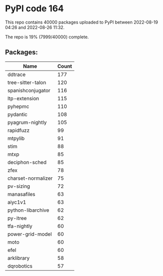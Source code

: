 # PyPI code 164

This repo contains 40000 packages uploaded to PyPI between 
2022-08-19 04:26 and 2022-08-26 11:32.

The repo is 19% (7999/40000) complete.

## Packages:

| Name  | Count |
| ----- | ----- |
| ddtrace | 177 |
| tree-sitter-talon | 120 |
| spanishconjugator | 116 |
| ltp-extension | 115 |
| pyhepmc | 110 |
| pydantic | 108 |
| pyagrum-nightly | 105 |
| rapidfuzz | 99 |
| mtpylib | 91 |
| stim | 88 |
| mtxp | 85 |
| deciphon-sched | 85 |
| zfex | 78 |
| charset-normalizer | 75 |
| pv-sizing | 72 |
| manasafiles | 63 |
| aiyc1v1 | 63 |
| python-libarchive | 62 |
| py-itree | 62 |
| tfa-nightly | 60 |
| power-grid-model | 60 |
| moto | 60 |
| efel | 60 |
| arklibrary | 58 |
| dqrobotics | 57 |


